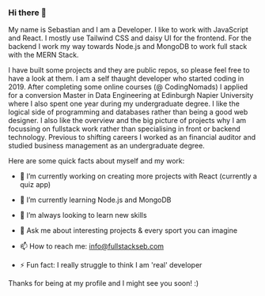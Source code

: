 ### Hi there 👋


My name is Sebastian and I am a Developer. I like to work with JavaScript and React. I mostly use Tailwind CSS and daisy UI for the frontend.
For the backend I work my way towards Node.js and MongoDB to work full stack with the MERN Stack.

I have built some projects and they are public repos, so please feel free to have a look at them. I am a self thaught developer who started coding in 2019. After completing some online courses (@ CodingNomads) I applied for a conversion Master in Data Engineering at Edinburgh Napier University where I also spent one year during my undergraduate degree. I like the logical side of programming and databases rather than being a good web designer. I also like the overview and the big picture of projects why I am focussing on fullstack work rather than specialising in front or backend technology. Previous to shifting careers I worked as an financial auditor and studied business management as an undergraduate degree.

Here are some quick facts about myself and my work:

- 🔭 I’m currently working on creating more projects with React (currently a quiz app)
- 🌱 I’m currently learning Node.js and MongoDB
- 🤔 I’m always looking to learn new skills

- 💬 Ask me about interesting projects & every sport you can imagine

- 📫 How to reach me: info@fullstackseb.com

- ⚡ Fun fact: I really struggle to think I am 'real' developer


Thanks for being at my profile and I might see you soon! :)
